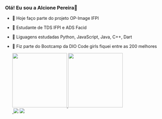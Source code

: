 ### Olá! Eu sou a Alcione Pereira👋

- 🔭 Hoje faço parte do projeto OP-Image IFPI
- 🌱 Estudante de TDS IFPI e ADS Facid
- 👯 Liguagens estudadas Python, JavaScript, Java, C++, Dart
- 🤔 Fiz parte do Bootcamp da DIO Code girls fiquei entre as 200 melhores

  <div>
        <a href="https://github.com/AlcionePereira">
        <img height="180em" src="https://github-readme-stats.vercel.app/api?username=AlcionePereira&show_icons=true&theme=dracula&include_all_commits=true&count_private=true"/>
        <img height="180em" src="https://github-readme-stats.vercel.app/api/top-langs/?username=AlcionePereira&layout=compact&langs_count=7&theme=dracula"/>
      </div>
    <a href="https://www.youtube.com/channel/UCDT23FKBIOL10LPa5-vis3g" target="_blank"> 
        <img src="https://img.shields.io/badge/YouTube-FF0000?style=for-the-badge&logo=youtube&logoColor=white" alt="">
    </a>

    <a href="https://www.instagram.com/alcioneoliveira10/" target="_blank">
    <img src="https://img.shields.io/badge/-Instagram-%23E4405F?style=for-the-badge&logo=instagram&logoColor=white" target="_blank"></a>

    <a href="https://www.linkedin.com/in/alcione-oliveira-323786b8/" target="_blank">
    <img src="https://img.shields.io/badge/-LinkedIn-%230077B5?style=for-the-badge&logo=linkedin&logoColor=white" target="_blank"></a>
